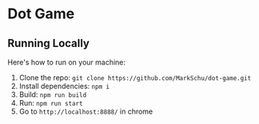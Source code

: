 # Dot Game

## Running Locally 
Here's how to run on your machine: 

1. Clone the repo: `git clone https://github.com/MarkSchu/dot-game.git`
2. Install dependencies:  `npm i`
3. Build: `npm run build`
4. Run: `npm run start`
5. Go to `http://localhost:8888/` in chrome
